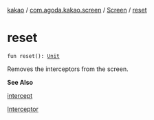 [kakao](../../index.md) / [com.agoda.kakao.screen](../index.md) / [Screen](index.md) / [reset](./reset.md)

# reset

`fun reset(): `[`Unit`](https://kotlinlang.org/api/latest/jvm/stdlib/kotlin/-unit/index.html)

Removes the interceptors from the screen.

**See Also**

[intercept](intercept.md)

[Interceptor](../../com.agoda.kakao.intercept/-interceptor/index.md)

